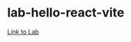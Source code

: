 # lab-hello-react-vite
[Link to Lab]([path/to/file.md](https://github.com/ironhack-labs/lab-hello-react-vite)https://github.com/ironhack-labs/lab-hello-react-vite)
